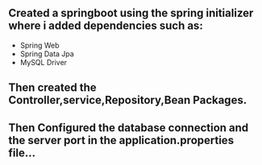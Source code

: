 ## Created a springboot using the spring initializer where i added dependencies such as:
- Spring Web
- Spring Data Jpa
- MySQL Driver


## Then created the Controller,service,Repository,Bean Packages. 


## Then Configured the database connection and the server port in the application.properties file...
